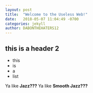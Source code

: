 ```yaml
---
layout: post
title:  "Welcome to the Useless Web!"
date:   2018-05-07 11:04:49 -0700
categories: jekyll
author: DABONTHEHATERS12
---
```


## this is a header 2

- this
- is
- a
- list

Ya like **Jazz???**
Ya like **Smooth Jazz???**

